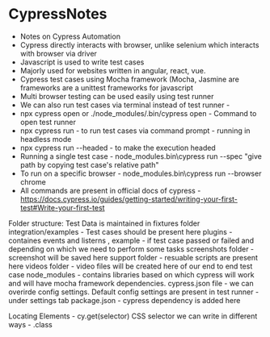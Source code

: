 # CypressNotes
- Notes on Cypress Automation
- Cypress directly interacts with browser, unlike selenium which interacts with browser via driver
- Javascript is used to write test cases
- Majorly used for websites written in angular, react, vue.
- Cypress test cases using Mocha framework (Mocha, Jasmine are frameworks are a unittest frameworks for javascript
- Multi browser testing can be used easily using test runner
- We can also run test cases via terminal instead of test runner - 
- npx cypress open or ./node_modules/.bin/cypress open - Command to open test runner
- npx cypress run - to run test cases via command prompt - running in headless mode
- npx cypress run --headed - to make the execution headed
- Running a single test case - node_modules\.bin\cypress run --spec "give path by copying test case's relative path"
- To run on a specific browser - node_modules\.bin\cypress run --browser chrome
- All commands are present in official docs of cypress - https://docs.cypress.io/guides/getting-started/writing-your-first-test#Write-your-first-test
	
Folder structure:
Test Data is maintained in fixtures folder
integration/examples - Test cases should be present here
plugins - containes events and listerns , example - if test case passed or failed and depending on which we need to perform some tasks
screenshots folder - screenshot will be saved here
support folder - resuable scripts are present here
videos folder - video files will be created here of our end to end test case
node_modules - contains libraries based on which cypress will work and will have mocha framework dependencies.
cypress.json file - we can overirde config settings. Default config settings are present in test runner - under settings tab
package.json - cypress dependency is added here

Locating Elements - 
cy.get(selector)
CSS selector we can write in different ways - .class
